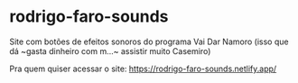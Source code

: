 # rodrigo-faro-sounds
Site com botões de efeitos sonoros do programa Vai Dar Namoro (isso que dá ~gasta dinheiro com m...~ assistir muito Casemiro)

Pra quem quiser acessar o site:
<https://rodrigo-faro-sounds.netlify.app/>
